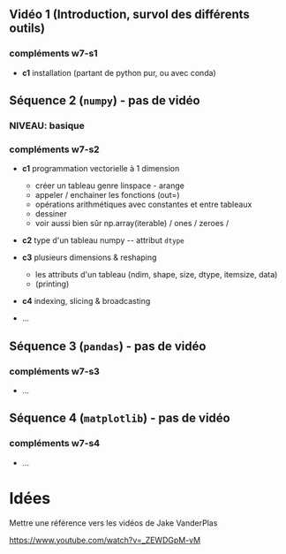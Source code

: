 ## Vidéo 1 (Introduction, survol des différents outils)

### compléments w7-s1

* **c1** installation (partant de python pur, ou avec conda)


## Séquence 2 (`numpy`) - pas de vidéo
### NIVEAU: basique
### compléments w7-s2

* **c1** programmation vectorielle à 1 dimension
  * créer un tableau genre linspace - arange
  * appeler / enchainer les fonctions (out=)
  * opérations arithmétiques avec constantes et entre tableaux
  * dessiner
  * voir aussi bien sûr np.array(iterable) / ones / zeroes /

* **c2** type d'un tableau numpy -- attribut `dtype`

* **c3** plusieurs dimensions & reshaping
  * les attributs d'un tableau (ndim, shape, size, dtype, itemsize, data)
  * (printing)

* **c4** indexing, slicing & broadcasting

* ...


## Séquence 3 (`pandas`) - pas de vidéo
### compléments w7-s3
* ...


## Séquence 4 (`matplotlib`) - pas de vidéo
### compléments w7-s4
* ...


# Idées 

Mettre une référence vers les vidéos de Jake VanderPlas

https://www.youtube.com/watch?v=_ZEWDGpM-vM
